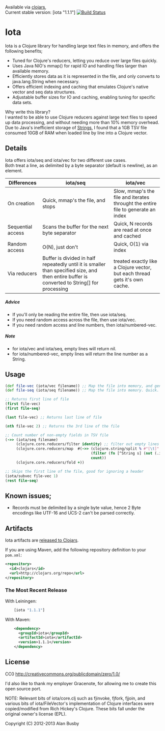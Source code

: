 
Available via [clojars](http://clojars.org/search?q=iota),  
Current stable version: [iota "1.1.1"]
[![Build Status](https://api.travis-ci.org/thebusby/iota.png?branch=master)](https://travis-ci.org/thebusby/iota)


# Iota

Iota is a Clojure library for handling large text files in memory, and offers the following benefits;
* Tuned for Clojure's reducers, letting you reduce over large files quickly.
* Uses Java NIO's mmap() for rapid IO and handling files larger than available memory.
* Efficiently stores data as it is represented in the file, and only converts to java.lang.String when necessary.
* Offers efficient indexing and caching that emulates Clojure's native vector and seq data structures.
* Adjustable buffer sizes for IO and caching, enabling tuning for specific data sets.
 
 
Why write this library?  
I wanted to be able to use Clojure reducers against large text files to speed up data processing, and without needing more than 10% memory overhead. Due to Java's inefficient storage of [Strings](http://www.javamex.com/tutorials/memory/string_memory_usage.shtml), I found that a 1GB TSV file consumed 10GB of RAM when loaded line by line into a Clojure vector. 


## Details

Iota offers iota/seq and iota/vec for two different use cases.  
Both treat a line, as delimited by a byte separator (default is newline), as an element.

Differences | iota/seq | iota/vec
--- | --- | ---
On creation | Quick, mmap's the file, and stops | Slow, mmap's the file and iterates throught the entire file to generate an index
Sequential access | Scans the buffer for the next byte separator | Quick, N records are read at once and cached 
Random access | O(N), just don't | Quick, O(1) via index
Via reducers | Buffer is divided in half repeatedly until it is smaller than specified size, and then entire buffer is converted to String[] for processing | treated exactly like a Clojure vector, but each thread gets it's own cache.

##### Advice
* If you'll only be reading the entire file, then use iota/seq. 
* If you need random access across the file, then use iota/vec. 
* If you need random access and line numbers, then iota/numbered-vec.

##### Note
* for iota/vec and iota/seq, empty lines will return nil.
* for iota/numbered-vec, empty lines will return the line number as a String.


## Usage

```clojure
(def file-vec (iota/vec filename)) ;; Map the file into memory, and generate index of lines. Slow.
(def file-seq (iota/seq filename)) ;; Map the file into memory. Quick.

;; Returns first line of file
(first file-vec) 
(first file-seq)

(last file-vec) ;; Returns last line of file

(nth file-vec 2) ;; Returns the 3rd line of the file

;; Count number of non-empty fields in TSV file
(->> (iota/seq filename)
     (clojure.core.reducers/filter identity) ;; filter out empty lines
     (clojure.core.reducers/map  #(->> (clojure.string/split % #"[\t]" -1)
                                       (filter (fn [^String s] (not (.isEmpty s)))) ;; Remove empty fields
                                       count))
     (clojure.core.reducers/fold +))

;; Skips the first line of the file, good for ignoring a header
(iota/subvec file-vec 1) 
(rest file-seq) 
```


## Known issues;
* Records must be delimited by a single byte value, hence 2 Byte encodings like UTF-16 and UCS-2 can't be parsed correctly.


## Artifacts

Iota artifacts are [released to Clojars](https://clojars.org/iota).

If you are using Maven, add the following repository definition to your `pom.xml`:

``` xml
<repository>
  <id>clojars</id>
  <url>http://clojars.org/repo</url>
</repository>
```

### The Most Recent Release

With Leiningen:
```clojure
    [iota "1.1.1"]
```

With Maven:
``` xml
    <dependency>
      <groupId>iota</groupId>
      <artifactId>iota</artifactId>
      <version>1.1.1</version>
    </dependency>
```


## License

CC0
http://creativecommons.org/publicdomain/zero/1.0/

I'd also like to thank my employer Gracenote, for allowing me to create this open source port.

NOTE: Relevant bits of iota/core.clj such as fjinvoke, fjfork, fjjoin, and various bits of iota/FileVector's implementation of Clojure interfaces were copied/modified from Rich Hickey's Clojure. These bits fall under the original owner's license (EPL).


Copyright (C) 2012-2013 Alan Busby
